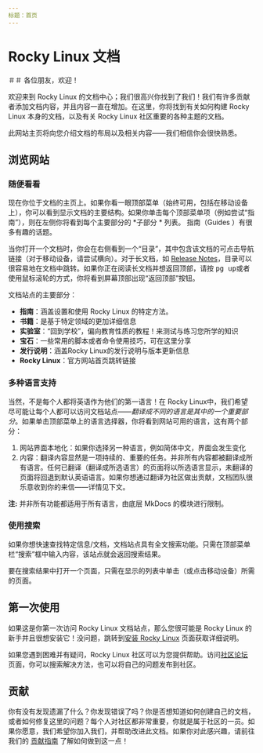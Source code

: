 ```yaml
---
标题：首页
---
```


# Rocky Linux 文档

＃＃ 各位朋友，欢迎！

欢迎来到 Rocky Linux 的文档中心；我们很高兴你找到了我们！我们有许多贡献者添加文档内容，并且内容一直在增加。在这里，你将找到有关如何构建 Rocky Linux 本身的文档，以及有关 Rocky Linux 社区重要的各种主题的文档。

此网站主页将向您介绍文档的布局以及相关内容——我们相信你会很快熟悉。

## 浏览网站

### 随便看看

现在你位于文档的主页上。如果你看一眼顶部菜单（始终可用，包括在移动设备上），你可以看到显示文档的主要结构。如果你单击每个顶部菜单项（例如尝试“指南”），则在左侧你将看到每个主要部分的 *子部分 * 列表。 指南（Guides ）有很多有趣的话题。

当你打开一个文档时，你会在右侧看到一个“目录”，其中包含该文档的可点击导航链接（对于移动设备，请尝试横向）。对于长文档，如 [Release Notes](release_notes/8.4.md)，目录可以很容易地在文档中跳转。如果你正在阅读长文档并想返回顶部，请按 <kbd>pg up</kbd>或者使用鼠标滚轮的方式，你将看到屏幕顶部出现“返回顶部”按钮。

文档站点的主要部分：

* **指南**：涵盖设置和使用 Rocky Linux 的特定方法。
* **书籍**：是基于特定领域的更加详细信息
* **实验室**：“回到学校”，偏向教育性质的教程！来测试与练习您所学的知识
* **宝石**：一些常用的脚本或者命令使用技巧，可在这里分享
* **发行说明**：涵盖Rocky Linux的发行说明与版本更新信息
* **Rocky Linux**：官方网站首页跳转链接

### 多种语言支持

当然，不是每个人都将英语作为他们的第一语言！在 Rocky Linux中，我们希望尽可能让每个人都可以访问文档站点——*翻译成不同的语言是其中的一个重要部分*。如果单击顶部菜单上的语言选择器，你将看到网站可用的语言，这有两个部分：

1. 网站界面本地化：如果你选择另一种语言，例如简体中文，界面会发生变化
1. 内容：翻译内容显然是一项持续的、重要的任务。并非所有内容都被翻译成所有语言。任何已翻译（翻译成所选语言）的页面将以所选语言显示，未翻译的页面将回退到默认英语语言。如果你想通过翻译为社区做出贡献，文档团队很乐意收到你的来信——详情见下文。

**注:** 并非所有功能都适用于所有语言，由底层 MkDocs 的模块进行限制。

### 使用搜索

如果你想快速查找特定信息/文档，文档站点具有全文搜索功能。只需在顶部菜单栏“搜索”框中输入内容，该站点就会返回搜索结果。

要在搜索结果中打开一个页面，只需在显示的列表中单击（或点击移动设备）所需的页面。

## 第一次使用

如果这是你第一次访问 Rocky Linux 文档站点，那么您很可能是 Rocky Linux 的新手并且很想安装它！没问题，跳转到[安装 Rocky Linux](guides/installation.md) 页面获取详细说明。

如果您遇到困难并有疑问，Rocky Linux 社区可以为您提供帮助。访问[社区论坛](https://forums.rockylinux.org) 页面，你可以搜索解决方法，也可以将自己的问题发布到社区。


## 贡献

你有没有发现遗漏了什么？你发现错误了吗？你是否想知道如何创建自己的文档，或者如何修复这里的问题？每个人对社区都非常重要，你就是属于社区的一员。如果你愿意，我们希望你加入我们，并帮助改进此文档。如果你对此感兴趣，请前往我们的 [贡献指南](https://github.com/rocky-linux/documentation/blob/main/README.md) 了解如何做到这一点！
